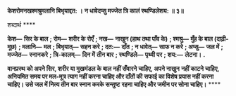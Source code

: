 **केशरोमनखश्मश्रुमलानि बिभृयाद्दत: ।** **न धावेदप्सु मज्जेत त्रि कालं स्थण्डिलेशय: ॥ ३॥** 

शब्दार्थ **** 

**केश—** **सिर के बाल** **; रोम—** **शरीर के रोएँ** **; नख—** **नाखुन (हाथ तथा पाँव के)** **; श्मश्रु—** **मुँह के बाल (दाढ़ी-मूछ)** **; मलानि—** **मल** **; बिभृयात्—** **सहन करे** **; दत:—** **दाँत** **; न धावेत्—** **साफ न करे** **; अप्सु—** **जल में** **; मज्जेत—** **स्नानकरे** **; त्रि-कालम्—** **दिन में** **तीन बार** **; स्थण्डिले—** **पृथ्वी पर** **; शय:—** **लेटना।** **.** 

**वानप्रस्थ को अपने सिर, शरीर या मुखमंडल के बाल नहीं सँवारने चाहिए, अपने नाखुन** **नहीं काटने चाहिए, अनियमित समय पर मल-मूत्र त्याग नहीं करना चाहिए और दाँतों की** **सफाई का विशेष प्रयास नहीं करना चाहिए। उसे जल में नित्य तीन बार स्नान करके सन्तुष्ट** **रहना चाहिए और जमीन पर सोना चाहिए।** **** 